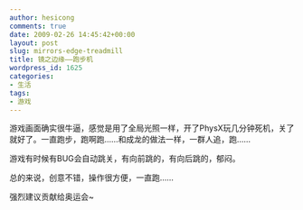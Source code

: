 ```yaml
---
author: hesicong
comments: true
date: 2009-02-26 14:45:42+00:00
layout: post
slug: mirrors-edge-treadmill
title: 镜之边缘——跑步机
wordpress_id: 1625
categories:
- 生活
tags:
- 游戏
---
```


游戏画面确实很牛逼，感觉是用了全局光照一样，开了PhysX玩几分钟死机，关了就好了。一直跑步，跑啊跑……和成龙的做法一样，一群人追，跑……

游戏有时候有BUG会自动跳关，有向前跳的，有向后跳的，郁闷。

总的来说，创意不错，操作很方便，一直跑……

强烈建议贡献给奥运会~
